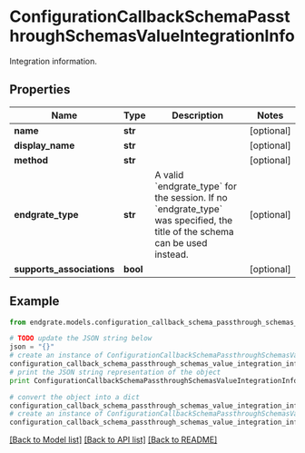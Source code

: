 # ConfigurationCallbackSchemaPassthroughSchemasValueIntegrationInfo

Integration information.

## Properties

Name | Type | Description | Notes
------------ | ------------- | ------------- | -------------
**name** | **str** |  | [optional] 
**display_name** | **str** |  | [optional] 
**method** | **str** |  | [optional] 
**endgrate_type** | **str** | A valid &#x60;endgrate_type&#x60; for the session. If no &#x60;endgrate_type&#x60; was specified, the title of the schema can be used instead. | [optional] 
**supports_associations** | **bool** |  | [optional] 

## Example

```python
from endgrate.models.configuration_callback_schema_passthrough_schemas_value_integration_info import ConfigurationCallbackSchemaPassthroughSchemasValueIntegrationInfo

# TODO update the JSON string below
json = "{}"
# create an instance of ConfigurationCallbackSchemaPassthroughSchemasValueIntegrationInfo from a JSON string
configuration_callback_schema_passthrough_schemas_value_integration_info_instance = ConfigurationCallbackSchemaPassthroughSchemasValueIntegrationInfo.from_json(json)
# print the JSON string representation of the object
print ConfigurationCallbackSchemaPassthroughSchemasValueIntegrationInfo.to_json()

# convert the object into a dict
configuration_callback_schema_passthrough_schemas_value_integration_info_dict = configuration_callback_schema_passthrough_schemas_value_integration_info_instance.to_dict()
# create an instance of ConfigurationCallbackSchemaPassthroughSchemasValueIntegrationInfo from a dict
configuration_callback_schema_passthrough_schemas_value_integration_info_form_dict = configuration_callback_schema_passthrough_schemas_value_integration_info.from_dict(configuration_callback_schema_passthrough_schemas_value_integration_info_dict)
```
[[Back to Model list]](../README.md#documentation-for-models) [[Back to API list]](../README.md#documentation-for-api-endpoints) [[Back to README]](../README.md)


